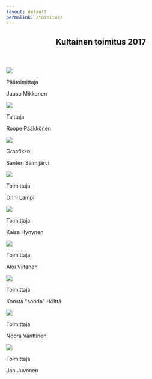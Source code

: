 ```yaml
---
layout: default
permalink: /toimitus/
---
```


<article class="post">

  <header class="post-header">
    <h1 class="post-title" itemprop="name headline">Kultainen toimitus 2017</h1>
    <div class="post-meta">
    </div>
    <p class="post__ingress"></p>
  </header>

  <div class="post-content" itemprop="articleBody">
    <div class="authors">
      <div class="author">
        <img class="author__image" src="{{ site.baseurl }}/static/toimituskuvat/juuso.jpg">
        <div class="author__text">
          <p class="author__job">Päätoimittaja</p>
          <p class="author__name">Juuso Mikkonen</p>
        </div>
      </div>
      <div class="author">
        <img class="author__image" src="{{ site.baseurl }}/static/toimituskuvat/roope.jpg">
        <div class="author__text">
          <p class="author__job">Taittaja</p>
          <p class="author__name">Roope Pääkkönen</p>
        </div>
      </div>
      <div class="author">
        <img class="author__image" src="{{ site.baseurl }}/static/toimituskuvat/santeri.jpg">
        <div class="author__text">
          <p class="author__job">Graafikko</p>
          <p class="author__name">Santeri Salmijärvi</p>
        </div>
      </div>
      <div class="author">
        <img class="author__image" src="{{ site.baseurl }}/static/toimituskuvat/onni.jpg">
        <div class="author__text">
          <p class="author__job">Toimittaja</p>
          <p class="author__name">Onni Lampi</p>
        </div>
      </div>
      <div class="author">
        <img class="author__image" src="{{ site.baseurl }}/static/toimituskuvat/kaisa.jpg">
        <div class="author__text">
          <p class="author__job">Toimittaja</p>
          <p class="author__name">Kaisa Hynynen</p>
        </div>
      </div>
    </div>
    <div class="authors">
      <div class="author">
        <img class="author__image" src="{{ site.baseurl }}/static/toimituskuvat/aku.jpg">
        <div class="author__text">
          <p class="author__job">Toimittaja</p>
          <p class="author__name">Aku Viitanen</p>
        </div>
      </div>
      <div class="author">
        <img class="author__image" src="{{ site.baseurl }}/static/toimituskuvat/sooda.jpg">
        <div class="author__text">
          <p class="author__job">Toimittaja</p>
          <p class="author__name">Konsta "sooda" Hölttä</p>
        </div>
      </div>
      <div class="author">
        <img class="author__image" src="{{ site.baseurl }}/static/toimituskuvat/norri.jpg">
        <div class="author__text">
          <p class="author__job">Toimittaja</p>
          <p class="author__name">Noora Vänttinen</p>
        </div>
      </div>
      <div class="author">
        <img class="author__image" src="{{ site.baseurl }}/static/toimituskuvat/jan.jpg">
        <div class="author__text">
          <p class="author__job">Toimittaja</p>
          <p class="author__name">Jan Juvonen</p>
        </div>
      </div>
    </div>

  </div>

</article>
